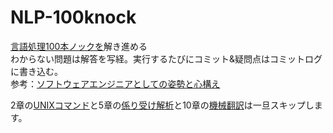 # NLP-100knock
[言語処理100本ノックを](https://nlp100.github.io/ja/about.html)解き進める<br>
わからない問題は解答を写経。実行するたびにコミット&疑問点はコミットログに書き込む。<br>
参考：[ソフトウェアエンジニアとしての姿勢と心構え](https://speakerdeck.com/recruitengineers/software-engineers-survival-guide?slide=22)<br>

2章の[UNIXコマンド](https://nlp100.github.io/ja/ch02.html)と5章の[係り受け解析](https://nlp100.github.io/ja/ch05.html)と10章の[機械翻訳](https://nlp100.github.io/ja/ch10.html)は一旦スキップします。
